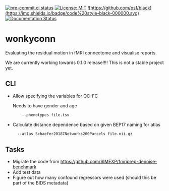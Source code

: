 [![pre-commit.ci status](https://results.pre-commit.ci/badge/github/SIMEXP/wonkyconn/main.svg)](https://results.pre-commit.ci/latest/github/SIMEXP/wonkyconn/main)
[![License: MIT](https://img.shields.io/badge/License-MIT-yellow.svg)](https://opensource.org/licenses/MIT)
![https://github.com/psf/black](https://img.shields.io/badge/code%20style-black-000000.svg)
[![Documentation Status](https://readthedocs.org/projects/wonkyconn/badge/?version=latest)](https://wonkyconn.readthedocs.io/en/latest/?badge=latest)

# wonkyconn

Evaluating the residual motion in fMRI connectome and visualise reports.

We are currently working towards 0.1.0 release!!!! This is not a stable project yet.

## CLI

- Allow specifying the variables for QC-FC

  Needs to have gender and age

  ```bash
      --phenotypes file.tsv
  ```

- Calculate distance dependence based on given BEP17 naming for atlas

  ```bash
    --atlas Schaefer20187Networks200Parcels file.nii.gz
  ```

## Tasks

- Migrate the code from <https://github.com/SIMEXP/fmriprep-denoise-benchmark>
- Add test data
- Figure out how many confound regressors were used (should this be part of the BIDS metadata)
